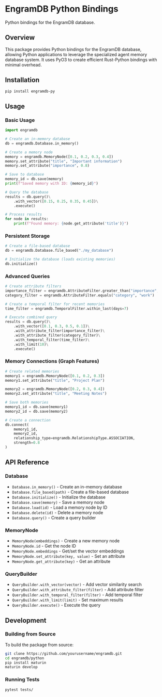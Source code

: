 # EngramDB Python Bindings

Python bindings for the EngramDB database.

## Overview

This package provides Python bindings for the EngramDB database, allowing Python applications to leverage the specialized agent memory database system. It uses PyO3 to create efficient Rust-Python bindings with minimal overhead.

## Installation

```bash
pip install engramdb-py
```

## Usage

### Basic Usage

```python
import engramdb

# Create an in-memory database
db = engramdb.Database.in_memory()

# Create a memory node
memory = engramdb.MemoryNode([0.1, 0.2, 0.3, 0.4])
memory.set_attribute("title", "Important information")
memory.set_attribute("importance", 0.8)

# Save to database
memory_id = db.save(memory)
print(f"Saved memory with ID: {memory_id}")

# Query the database
results = db.query()\
    .with_vector([0.15, 0.25, 0.35, 0.45])\
    .execute()

# Process results
for node in results:
    print(f"Found memory: {node.get_attribute('title')}")
```

### Persistent Storage

```python
# Create a file-based database
db = engramdb.Database.file_based("./my_database")

# Initialize the database (loads existing memories)
db.initialize()
```

### Advanced Queries

```python
# Create attribute filters
importance_filter = engramdb.AttributeFilter.greater_than("importance", 0.7)
category_filter = engramdb.AttributeFilter.equals("category", "work")

# Create a temporal filter for recent memories
time_filter = engramdb.TemporalFilter.within_last(days=7)

# Execute combined query
results = db.query()\
    .with_vector([0.1, 0.3, 0.5, 0.1])\
    .with_attribute_filter(importance_filter)\
    .with_attribute_filter(category_filter)\
    .with_temporal_filter(time_filter)\
    .with_limit(10)\
    .execute()
```

### Memory Connections (Graph Features)

```python
# Create related memories
memory1 = engramdb.MemoryNode([0.1, 0.2, 0.3])
memory1.set_attribute("title", "Project Plan")

memory2 = engramdb.MemoryNode([0.2, 0.3, 0.4])
memory2.set_attribute("title", "Meeting Notes")

# Save both memories
memory1_id = db.save(memory1)
memory2_id = db.save(memory2)

# Create a connection
db.connect(
    memory1_id, 
    memory2_id, 
    relationship_type=engramdb.RelationshipType.ASSOCIATION,
    strength=0.8
)
```

## API Reference

### Database

- `Database.in_memory()` - Create an in-memory database
- `Database.file_based(path)` - Create a file-based database
- `Database.initialize()` - Initialize the database
- `Database.save(memory)` - Save a memory node
- `Database.load(id)` - Load a memory node by ID
- `Database.delete(id)` - Delete a memory node
- `Database.query()` - Create a query builder

### MemoryNode

- `MemoryNode(embeddings)` - Create a new memory node
- `MemoryNode.id` - Get the node ID
- `MemoryNode.embeddings` - Get/set the vector embeddings
- `MemoryNode.set_attribute(key, value)` - Set an attribute
- `MemoryNode.get_attribute(key)` - Get an attribute

### QueryBuilder

- `QueryBuilder.with_vector(vector)` - Add vector similarity search
- `QueryBuilder.with_attribute_filter(filter)` - Add attribute filter
- `QueryBuilder.with_temporal_filter(filter)` - Add temporal filter
- `QueryBuilder.with_limit(limit)` - Set maximum results
- `QueryBuilder.execute()` - Execute the query

## Development

### Building from Source

To build the package from source:

```bash
git clone https://github.com/yourusername/engramdb.git
cd engramdb/python
pip install maturin
maturin develop
```

### Running Tests

```bash
pytest tests/
```